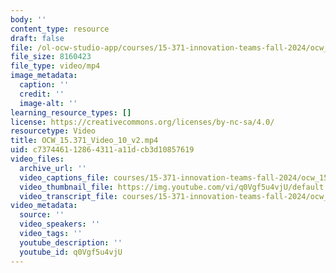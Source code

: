 ```yaml
---
body: ''
content_type: resource
draft: false
file: /ol-ocw-studio-app/courses/15-371-innovation-teams-fall-2024/ocw_15371_video_10_v2_360p_16_9.mp4
file_size: 8160423
file_type: video/mp4
image_metadata:
  caption: ''
  credit: ''
  image-alt: ''
learning_resource_types: []
license: https://creativecommons.org/licenses/by-nc-sa/4.0/
resourcetype: Video
title: OCW_15.371_Video_10_v2.mp4
uid: c7374461-1286-4311-a11d-cb3d10857619
video_files:
  archive_url: ''
  video_captions_file: courses/15-371-innovation-teams-fall-2024/ocw_15371_video_10_v2_captions.vtt
  video_thumbnail_file: https://img.youtube.com/vi/q0Vgf5u4vjU/default.jpg
  video_transcript_file: courses/15-371-innovation-teams-fall-2024/ocw_15371_video_10_v2_transcript.pdf
video_metadata:
  source: ''
  video_speakers: ''
  video_tags: ''
  youtube_description: ''
  youtube_id: q0Vgf5u4vjU
---
```

